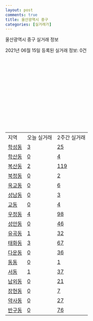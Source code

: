 ```yaml
---
layout: post
comments: true
title: 울산광역시 중구
categories: [실거래가]
---
```


울산광역시 중구 실거래 정보

2021년 06월 15일 등록된 실거래 정보: 0건

<script type="text/javascript">
  google.charts.load('current', {'packages':['corechart']});
  google.charts.setOnLoadCallback(drawChart);

  function drawChart() {
    var data = google.visualization.arrayToDataTable([['거래일', '매매', '전월세', '전매'], ['2021-02', 143, 119, 11], ['2021-03', 147, 102, 8], ['2021-04', 34, 20, 27]]);

    var chart = new google.visualization.LineChart(document.getElementById('columnchart_material'));
    chart.draw(data);
  }
</script>

<div id="columnchart_material" style="width: 400px; height: 200px;"></div>
<br>
<table class="sortable">
  <tr>
    <td>지역</td>
    <td>오늘 실거래</td>
    <td>2주간 실거래</td>
  </tr>

  
  <tr class="item">
    <td><a href="3111010100.html">학성동</a></td>
    <td><a href="3111010100.html">3</a></td>
    <td><a href="3111010100.html">25</a></td>
  </tr>
    

  <tr class="item">
    <td><a href="3111010200.html">학산동</a></td>
    <td><a href="3111010200.html">0</a></td>
    <td><a href="3111010200.html">4</a></td>
  </tr>
    

  <tr class="item">
    <td><a href="3111010300.html">복산동</a></td>
    <td><a href="3111010300.html">2</a></td>
    <td><a href="3111010300.html">119</a></td>
  </tr>
    

  <tr class="item">
    <td><a href="3111010400.html">북정동</a></td>
    <td><a href="3111010400.html">0</a></td>
    <td><a href="3111010400.html">2</a></td>
  </tr>
    

  <tr class="item">
    <td><a href="3111010500.html">옥교동</a></td>
    <td><a href="3111010500.html">0</a></td>
    <td><a href="3111010500.html">6</a></td>
  </tr>
    

  <tr class="item">
    <td><a href="3111010600.html">성남동</a></td>
    <td><a href="3111010600.html">0</a></td>
    <td><a href="3111010600.html">3</a></td>
  </tr>
    

  <tr class="item">
    <td><a href="3111010700.html">교동</a></td>
    <td><a href="3111010700.html">0</a></td>
    <td><a href="3111010700.html">4</a></td>
  </tr>
    

  <tr class="item">
    <td><a href="3111010800.html">우정동</a></td>
    <td><a href="3111010800.html">4</a></td>
    <td><a href="3111010800.html">98</a></td>
  </tr>
    

  <tr class="item">
    <td><a href="3111010900.html">성안동</a></td>
    <td><a href="3111010900.html">0</a></td>
    <td><a href="3111010900.html">46</a></td>
  </tr>
    

  <tr class="item">
    <td><a href="3111011000.html">유곡동</a></td>
    <td><a href="3111011000.html">1</a></td>
    <td><a href="3111011000.html">32</a></td>
  </tr>
    

  <tr class="item">
    <td><a href="3111011100.html">태화동</a></td>
    <td><a href="3111011100.html">3</a></td>
    <td><a href="3111011100.html">67</a></td>
  </tr>
    

  <tr class="item">
    <td><a href="3111011200.html">다운동</a></td>
    <td><a href="3111011200.html">0</a></td>
    <td><a href="3111011200.html">36</a></td>
  </tr>
    

  <tr class="item">
    <td><a href="3111011300.html">동동</a></td>
    <td><a href="3111011300.html">0</a></td>
    <td><a href="3111011300.html">1</a></td>
  </tr>
    

  <tr class="item">
    <td><a href="3111011400.html">서동</a></td>
    <td><a href="3111011400.html">1</a></td>
    <td><a href="3111011400.html">37</a></td>
  </tr>
    

  <tr class="item">
    <td><a href="3111011500.html">남외동</a></td>
    <td><a href="3111011500.html">0</a></td>
    <td><a href="3111011500.html">21</a></td>
  </tr>
    

  <tr class="item">
    <td><a href="3111011600.html">장현동</a></td>
    <td><a href="3111011600.html">0</a></td>
    <td><a href="3111011600.html">7</a></td>
  </tr>
    

  <tr class="item">
    <td><a href="3111011700.html">약사동</a></td>
    <td><a href="3111011700.html">0</a></td>
    <td><a href="3111011700.html">27</a></td>
  </tr>
    

  <tr class="item">
    <td><a href="3111011800.html">반구동</a></td>
    <td><a href="3111011800.html">0</a></td>
    <td><a href="3111011800.html">76</a></td>
  </tr>
    


</table>
    